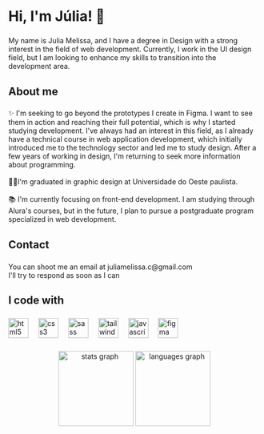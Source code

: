 <h1 align="left">Hi, I'm Júlia! 👋</h1>

###

<p align="left">My name is Julia Melissa, and I have a degree in Design with a strong interest in the field of web development. Currently, I work in the UI design field, but I am looking to enhance my skills to transition into the development area.</p>

###

<h2 align="left">About me</h2>

###

<p align="left">✨ I'm seeking to go beyond the prototypes I create in Figma. I want to see them in action and reaching their full potential, which is why I started studying development. I've always had an interest in this field, as I already have a technical course in web application development, which initially introduced me to the technology sector and led me to study design. After a few years of working in design, I'm returning to seek more information about programming.<br><br>👩‍🎓I'm graduated in graphic design at Universidade do Oeste paulista.<br><br>📚 I'm currently focusing on front-end development. I am studying through Alura's courses, but in the future, I plan to pursue a postgraduate program specialized in web development.</p>

###

<h2 align="left">Contact</h2>

###

<p align="left">You can shoot me an email at juliamelissa.c@gmail.com<br>I'll try to respond as soon as I can</p>

###

<h2 align="left">I code with</h2>

###

<div align="left">
  <img src="https://cdn.jsdelivr.net/gh/devicons/devicon/icons/html5/html5-original.svg" height="40" alt="html5 logo"  />
  <img width="12" />
  <img src="https://cdn.jsdelivr.net/gh/devicons/devicon/icons/css3/css3-original.svg" height="40" alt="css3 logo"  />
  <img width="12" />
  <img src="https://cdn.jsdelivr.net/gh/devicons/devicon/icons/sass/sass-original.svg" height="40" alt="sass logo"  />
  <img width="12" />
  <img src="https://cdn.jsdelivr.net/gh/devicons/devicon/icons/tailwindcss/tailwindcss-original-wordmark.svg" height="40" alt="tailwindcss logo"  />
  <img width="12" />
  <img src="https://cdn.jsdelivr.net/gh/devicons/devicon/icons/javascript/javascript-original.svg" height="40" alt="javascript logo"  />
  <img width="12" />
  <img src="https://cdn.jsdelivr.net/gh/devicons/devicon/icons/figma/figma-original.svg" height="40" alt="figma logo"  />
</div>

###

<div align="center">
  <img src="https://github-readme-stats.vercel.app/api?username=Julia-Melissa&hide_title=false&hide_rank=false&show_icons=true&include_all_commits=true&count_private=true&disable_animations=false&theme=dracula&locale=en&hide_border=false&order=1" height="150" alt="stats graph"  />
  <img src="https://github-readme-stats.vercel.app/api/top-langs?username=Julia-Melissa&locale=en&hide_title=false&layout=compact&card_width=320&langs_count=5&theme=dracula&hide_border=false&order=2" height="150" alt="languages graph"  />
</div>

###
